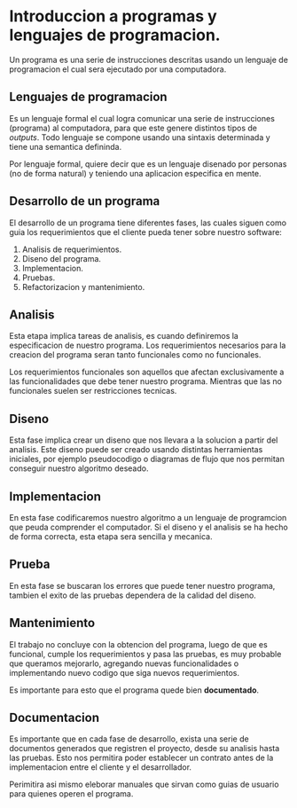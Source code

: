# Introduccion a programas y lenguajes de programacion. 

Un programa es una serie de instrucciones descritas usando un lenguaje de programacion el cual sera ejecutado por una computadora. 

## Lenguajes de programacion

Es un lenguaje formal el cual logra comunicar una serie de instrucciones (programa) al computadora, para que este genere distintos tipos de *outputs*. Todo lenguaje se compone usando una sintaxis determinada y tiene una semantica defininda. 

Por lenguaje formal, quiere decir que es un lenguaje disenado por personas (no de forma natural) y teniendo una aplicacion especifica en mente. 

## Desarrollo de un programa

El desarrollo de un programa tiene diferentes fases, las cuales siguen como guia los requerimientos que el cliente pueda tener sobre nuestro software: 

1. Analisis de requerimientos.
2. Diseno del programa.
3. Implementacion.
4. Pruebas. 
5. Refactorizacion y mantenimiento.

## Analisis

Esta etapa implica tareas de analisis, es cuando definiremos la especificacion de nuestro programa. Los requerimientos necesarios para la creacion del programa seran tanto funcionales como no funcionales. 

Los requerimientos funcionales son aquellos que afectan exclusivamente a las funcionalidades que debe tener nuestro programa. Mientras que las no funcionales suelen ser restricciones tecnicas.

## Diseno 

Esta fase implica crear un diseno que nos llevara a la solucion a partir del analisis. Este diseno puede ser creado usando distintas herramientas iniciales, por ejemplo pseudocodigo o diagramas de flujo que nos permitan conseguir nuestro algoritmo deseado.

## Implementacion 

En esta fase codificaremos nuestro algoritmo a un lenguaje de programcion que peuda comprender el computador. Si el diseno y el analisis se ha hecho de forma correcta, esta etapa sera sencilla y mecanica. 

## Prueba 

En esta fase se buscaran los errores que puede tener nuestro programa, tambien el exito de las pruebas dependera de la calidad del diseno. 

## Mantenimiento 

El trabajo no concluye con la obtencion del programa, luego de que es funcional, cumple los requerimientos y pasa las pruebas, es muy probable que queramos mejorarlo, agregando nuevas funcionalidades o implementando nuevo codigo que siga nuevos requerimientos. 

Es importante para esto que el programa quede bien **documentado**.


## Documentacion 

Es importante que en cada fase de desarrollo, exista una serie de documentos generados que registren el proyecto, desde su analisis hasta las pruebas. Esto nos permitira poder establecer un contrato antes de la implementacion entre el cliente y el desarrollador. 

Perimitira asi mismo eleborar manuales que sirvan como guias de usuario para quienes operen el programa. 

